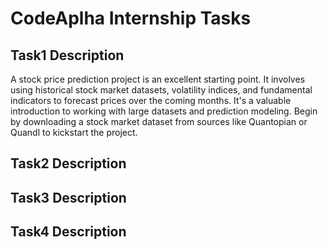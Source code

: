 # CodeAplha Internship Tasks

## Task1 Description

A stock price prediction project is an excellent starting point. It involves using historical stock market datasets, volatility indices, and fundamental indicators to forecast prices over the coming months. It's a valuable introduction to working with large datasets and prediction modeling. Begin by downloading a stock market dataset from sources like Quantopian or Quandl to kickstart the project.

## Task2 Description

## Task3 Description

## Task4 Description
